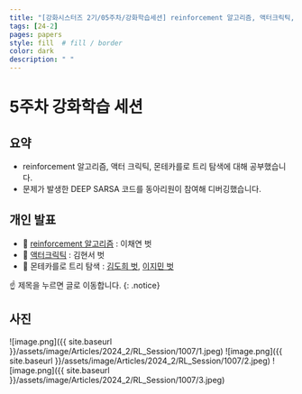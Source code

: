 ```yaml
---
title: "[강화시스터즈 2기/05주차/강화학습세션] reinforcement 알고리즘, 액터크릭틱, mcts"
tags: [24-2]
pages: papers
style: fill  # fill / border 
color: dark
description: " "
---
```


# 5주차 강화학습 세션

## 요약

- reinforcement 알고리즘, 액터 크릭틱, 몬테카를로 트리 탐색에 대해 공부했습니다.  
- 문제가 발생한 DEEP SARSA 코드를 동아리원이 참여해 디버깅했습니다. 

## 개인 발표

- 📗 [reinforcement 알고리즘](.) : 이채연 벗
- 📗 [액터크릭틱](.) : 김현서 벗  
- 📗 몬테카를로 트리 탐색 : [김도희 벗](.), [이지민 벗](https://tonnonssi.github.io/blog/MonteCarloTreeSearch) 

☝️ 제목을 누르면 글로 이동합니다.
{: .notice}

## 사진

![image.png]({{ site.baseurl }}/assets/image/Articles/2024_2/RL_Session/1007/1.jpeg)
![image.png]({{ site.baseurl }}/assets/image/Articles/2024_2/RL_Session/1007/2.jpeg)
![image.png]({{ site.baseurl }}/assets/image/Articles/2024_2/RL_Session/1007/3.jpeg)